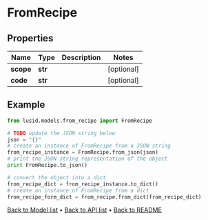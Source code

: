 # FromRecipe


## Properties
Name | Type | Description | Notes
------------ | ------------- | ------------- | -------------
**scope** | **str** |  | [optional] 
**code** | **str** |  | [optional] 

## Example

```python
from lusid.models.from_recipe import FromRecipe

# TODO update the JSON string below
json = "{}"
# create an instance of FromRecipe from a JSON string
from_recipe_instance = FromRecipe.from_json(json)
# print the JSON string representation of the object
print FromRecipe.to_json()

# convert the object into a dict
from_recipe_dict = from_recipe_instance.to_dict()
# create an instance of FromRecipe from a dict
from_recipe_form_dict = from_recipe.from_dict(from_recipe_dict)
```
[Back to Model list](../README.md#documentation-for-models) &#8226; [Back to API list](../README.md#documentation-for-api-endpoints) &#8226; [Back to README](../README.md)


